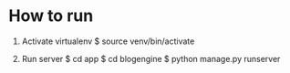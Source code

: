 # How to run
1) Activate virtualenv
$ source venv/bin/activate

2) Run server
$ cd app
$ cd blogengine
$ python manage.py runserver


